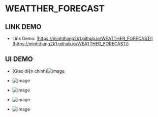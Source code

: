 # WEATTHER_FORECAST

## LINK DEMO

- Link Demo: [https://minhthang2k1.github.io/WEATTHER_FORECAST/](https://minhthang2k1.github.io/WEATTHER_FORECAST/)

## UI DEMO

- (Giao diện chính)![image](https://user-images.githubusercontent.com/91180076/218995179-6e54c915-c136-4fa8-b222-bbe182988d7d.png)


- ![image](https://user-images.githubusercontent.com/91180076/218995555-28536142-cd5f-4672-b028-d2fd66eb3c40.png)

- ![image](https://user-images.githubusercontent.com/91180076/218995619-b535ae75-a37f-4d51-80d9-6f35b859dc09.png)

- ![image](https://user-images.githubusercontent.com/91180076/218995702-58c9cbf7-89d1-4954-b969-2576a3019c93.png)

- ![image](https://user-images.githubusercontent.com/91180076/218996182-0f6314fa-32d4-4b58-9996-cc1d2f3a6a52.png)

